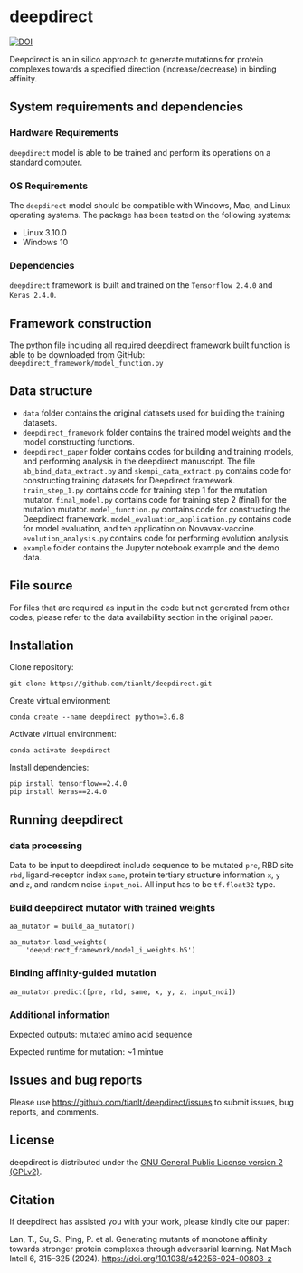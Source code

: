 
<!-- README.md is generated from README.Rmd. Please edit that file -->

# deepdirect
[![DOI](https://zenodo.org/badge/DOI/10.5281/zenodo.10004503.svg)](https://doi.org/10.5281/zenodo.10004503)

<!-- badges: start -->
<!-- badges: end -->

Deepdirect is an in silico approach to generate mutations for protein
complexes towards a specified direction (increase/decrease) in binding
affinity.

## System requirements and dependencies

### Hardware Requirements

`deepdirect` model is able to be trained and perform its operations on a
standard computer.

### OS Requirements

The `deepdirect` model should be compatible with Windows, Mac, and Linux
operating systems. The package has been tested on the following systems:

- Linux 3.10.0
- Windows 10

### Dependencies

`deepdirect` framework is built and trained on the `Tensorflow 2.4.0`
and `Keras 2.4.0`.

## Framework construction

The python file including all required deepdirect framework built
function is able to be downloaded from GitHub:
`deepdirect_framework/model_function.py`

## Data structure

- `data` folder contains the original datasets used for building the
  training datasets.
- `deepdirect_framework` folder contains the trained model weights and
  the model constructing functions.
- `deepdirect_paper` folder contains codes for building and training
  models, and performing analysis in the deepdirect manuscript. The file
  `ab_bind_data_extract.py` and `skempi_data_extract.py` contains code
  for constructing training datasets for Deepdirect framework.
  `train_step_1.py` contains code for training step 1 for the mutation
  mutator. `final_model.py` contains code for training step 2 (final)
  for the mutation mutator. `model_function.py` contains code for
  constructing the Deepdirect framework.
  `model_evaluation_application.py` contains code for model evaluation,
  and teh application on Novavax-vaccine. `evolution_analysis.py`
  contains code for performing evolution analysis.
- `example` folder contains the Jupyter notebook example and the demo data.

## File source

For files that are required as input in the code but not generated from
other codes, please refer to the data availability section in the
original paper.

## Installation

Clone repository:

    git clone https://github.com/tianlt/deepdirect.git

Create virtual environment:

    conda create --name deepdirect python=3.6.8

Activate virtual environment:

    conda activate deepdirect

Install dependencies:

    pip install tensorflow==2.4.0
    pip install keras==2.4.0

## Running deepdirect

### data processing

Data to be input to deepdirect include sequence to be mutated `pre`, RBD
site `rbd`, ligand-receptor index `same`, protein tertiary structure
information `x`, `y` and `z`, and random noise `input_noi`. All input
has to be `tf.float32` type.

### Build deepdirect mutator with trained weights

    aa_mutator = build_aa_mutator()

    aa_mutator.load_weights(
        'deepdirect_framework/model_i_weights.h5')

### Binding affinity-guided mutation

    aa_mutator.predict([pre, rbd, same, x, y, z, input_noi])

### Additional information

Expected outputs: mutated amino acid sequence

Expected runtime for mutation: ~1 mintue

## Issues and bug reports

Please use <https://github.com/tianlt/deepdirect/issues> to submit
issues, bug reports, and comments.

## License

deepdirect is distributed under the [GNU General Public License version
2 (GPLv2)](https://www.gnu.org/licenses/old-licenses/gpl-2.0.en.html).

## Citation
If deepdirect has assisted you with your work, please kindly cite our paper:

Lan, T., Su, S., Ping, P. et al. Generating mutants of monotone affinity towards stronger protein complexes through adversarial learning. Nat Mach Intell 6, 315–325 (2024). https://doi.org/10.1038/s42256-024-00803-z
